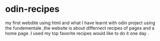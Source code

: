 # odin-recipes
my first webdite using html and what I have learnt with odin project using the fundementale ,the website is about differnect recipes of pages and a home page .I used my top favorite recipes would like to do it one day .
